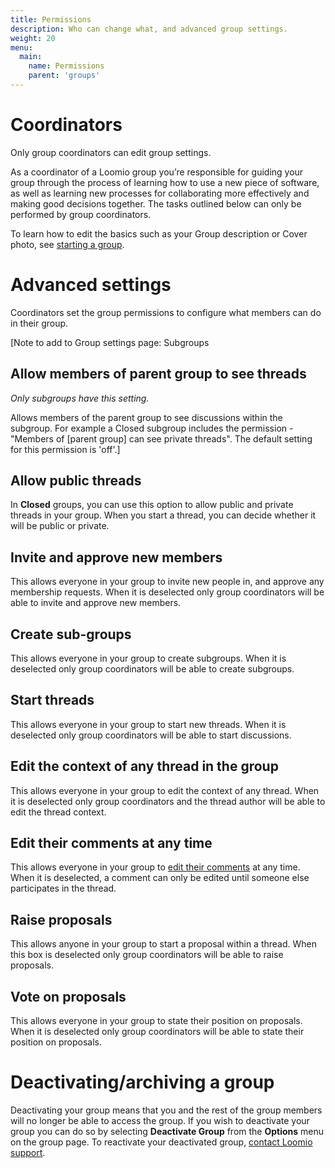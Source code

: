 ```yaml
---
title: Permissions
description: Who can change what, and advanced group settings.
weight: 20
menu:
  main:
    name: Permissions
    parent: 'groups'
---
```


# Coordinators

Only group coordinators can edit group settings.

As a coordinator of a Loomio group you’re responsible for guiding your group through the process of learning how to use a new piece of software, as well as learning new processes for collaborating more effectively and making good decisions together. The tasks outlined below can only be performed by group coordinators.

To learn how to edit the basics such as your Group description or Cover photo, see [starting a group](/en/user_manual/getting_started/starting_a_group).

# Advanced settings

Coordinators set the group permissions to configure what members can do in their group.

[Note to add to Group settings page: Subgroups

## Allow members of parent group to see threads

_Only subgroups have this setting._

Allows members of the parent group to see discussions within the subgroup.
For example a Closed subgroup includes the permission - "Members of [parent group] can see private threads".  The default setting for this permission is 'off'.]

## Allow public threads

In **Closed** groups, you can use this option to allow public and private threads in your group. When you start a thread, you can decide whether it will be public or private.

## Invite and approve new members

This allows everyone in your group to invite new people in, and approve any membership requests. When it is deselected only group coordinators will be able to invite and approve new members.

## Create sub-groups

This allows everyone in your group to create subgroups. When it is deselected only group coordinators will be able to create subgroups.

## Start threads

This allows everyone in your group to start new threads. When it is deselected only group coordinators will be able to start discussions.

## Edit the context of any thread in the group

This allows everyone in your group to edit the context of any thread. When it is deselected only group coordinators and the thread author will be able to edit the thread context.

## Edit their comments at any time

This allows everyone in your group to [edit their comments](../../threads/#editing-comments) at any time. When it is deselected, a comment can only be edited until someone else participates in the thread.

## Raise proposals

This allows anyone in your group to start a proposal within a thread. When this box is deselected only group coordinators will be able to raise proposals.

## Vote on proposals

This allows everyone in your group to state their position on proposals. When it is deselected only group coordinators will be able to state their position on proposals.

# Deactivating/archiving a group

Deactivating your group means that you and the rest of the group members will no longer be able to access the group. If you wish to deactivate your group you can do so by selecting **Deactivate Group** from the **Options** menu on the group page. To reactivate your deactivated group, [contact Loomio support](https://www.loomio.org/contact).
